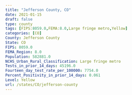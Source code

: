 ```yaml
---
title: "Jefferson County, CO"
date: 2021-01-15
draft: false
type: county
tags: [FIPS:8059.0,FEMA:8.0,Large fringe metro,Yellow]
categories: [CO]
County: Jefferson County
State: CO
FIPS: 8059.0
FEMA_Region: 8.0
Population: 582881.0
NCHS_Urban_Rural_Classification: Large fringe metro
Tests_in_prior_14_days: 45196.0
Fourteen_day_test_rate_per_100000: 7754.0
Percent_Positivity_in_prior_14_days: 0.061
Level: Yellow
url: /states/CO/jefferson-county
---
```



